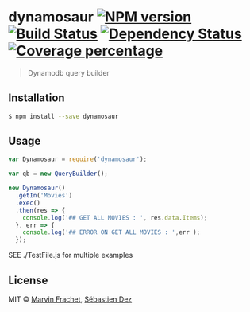 # dynamosaur [![NPM version][npm-image]][npm-url] [![Build Status][travis-image]][travis-url] [![Dependency Status][daviddm-image]][daviddm-url] [![Coverage percentage][coveralls-image]][coveralls-url]
> Dynamodb query builder

## Installation

```sh
$ npm install --save dynamosaur
```

## Usage

```js
var Dynamosaur = require('dynamosaur');

var qb = new QueryBuilder();

new Dynamosaur()
  .getIn('Movies')
  .exec()
  .then(res => {
    console.log('## GET ALL MOVIES : ', res.data.Items);
  }, err => {
    console.log('## ERROR ON GET ALL MOVIES : ',err );
  });
```

SEE ./TestFile.js for multiple examples

## License

MIT © [Marvin Frachet](http://marvinfrachet.com), [Sébastien Dez](http://sebdez.fr)

[npm-image]: https://badge.fury.io/js/dynamosaur.svg
[npm-url]: https://npmjs.org/package/dynamosaur
[travis-image]: https://travis-ci.org/Skahrz/dynamosaur.svg?branch=master
[travis-url]: https://travis-ci.org/Skahrz/dynamosaur
[daviddm-image]: https://david-dm.org/Skahrz/dynamosaur.svg?theme=shields.io
[daviddm-url]: https://david-dm.org/Skahrz/dynamosaur
[coveralls-image]: https://coveralls.io/repos/Skahrz/dynamosaur/badge.svg
[coveralls-url]: https://coveralls.io/r/Skahrz/dynamosaur
